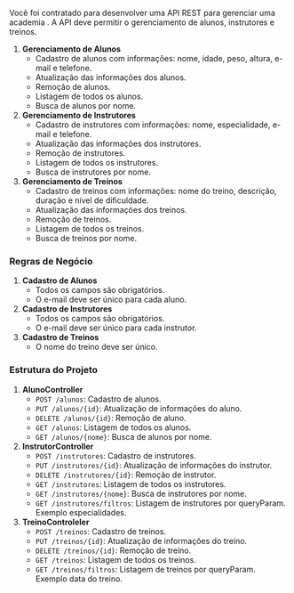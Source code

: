 Você foi contratado para desenvolver uma API REST para gerenciar uma academia . A API deve permitir o gerenciamento de alunos, instrutores e treinos.

1. **Gerenciamento de Alunos**
    - Cadastro de alunos com informações: nome, idade, peso, altura, e-mail e telefone.
    - Atualização das informações dos alunos.
    - Remoção de alunos.
    - Listagem de todos os alunos.
    - Busca de alunos por nome.
2. **Gerenciamento de Instrutores**
    - Cadastro de instrutores com informações: nome, especialidade, e-mail e telefone.
    - Atualização das informações dos instrutores.
    - Remoção de instrutores.
    - Listagem de todos os instrutores.
    - Busca de instrutores por nome.
3. **Gerenciamento de Treinos**
    - Cadastro de treinos com informações: nome do treino, descrição, duração e nível de dificuldade.
    - Atualização das informações dos treinos.
    - Remoção de treinos.
    - Listagem de todos os treinos.
    - Busca de treinos por nome.

### Regras de Negócio

1. **Cadastro de Alunos**
    - Todos os campos são obrigatórios.
    - O e-mail deve ser único para cada aluno.
2. **Cadastro de Instrutores**
    - Todos os campos são obrigatórios.
    - O e-mail deve ser único para cada instrutor.
3. **Cadastro de Treinos**
    - O nome do treino deve ser único.

### Estrutura do Projeto


1. **AlunoController**
    - `POST /alunos`: Cadastro de alunos.
    - `PUT /alunos/{id}`: Atualização de informações do aluno.
    - `DELETE /alunos/{id}`: Remoção de aluno.
    - `GET /alunos`: Listagem de todos os alunos.
    - `GET /alunos/{nome}`: Busca de alunos por nome.
2. **InstrutorController**
    - `POST /instrutores`: Cadastro de instrutores.
    - `PUT /instrutores/{id}`: Atualização de informações do instrutor.
    - `DELETE /instrutores/{id}`: Remoção de instrutor.
    - `GET /instrutores`: Listagem de todos os instrutores.
    - `GET /instrutores/{nome}`: Busca de instrutores por nome.
    - `GET /instrutores/filtros`: Listagem de instrutores por queryParam. Exemplo especialidades.
3. **TreinoControleler**
    - `POST /treinos`: Cadastro de treinos.
    - `PUT /treinos/{id}`: Atualização de informações do treino.
    - `DELETE /treinos/{id}`: Remoção de treino.
    - `GET /treinos`: Listagem de todos os treinos.
    - `GET /treinos/filtros`: Listagem de treinos por queryParam. Exemplo data do treino.
